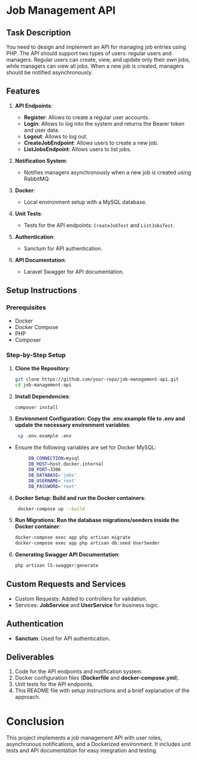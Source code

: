 # Job Management API

## Task Description

You need to design and implement an API for managing job entries using PHP. The API should support two types of users: regular users and managers. Regular users can create, view, and update only their own jobs, while managers can view all jobs. When a new job is created, managers should be notified asynchronously.

## Features

1. **API Endpoints**:
    - **Register**: Allows to create a regular user accounts.
    - **Login**: Allows to log into the system and returns the Bearer token and user data.
    - **Logout**: Allows to log out.
    - **CreateJobEndpoint**: Allows users to create a new job.
    - **ListJobsEndpoint**: Allows users to list jobs.

2. **Notification System**:
    - Notifies managers asynchronously when a new job is created using RabbitMQ.

3. **Docker**:
    - Local environment setup with a MySQL database.

4. **Unit Tests**:
    - Tests for the API endpoints: `CreateJobTest` and `ListJobsTest`.

5. **Authentication**:
    - Sanctum for API authentication.

6. **API Documentation**:
    - Laravel Swagger for API documentation.

## Setup Instructions

### Prerequisites

- Docker
- Docker Compose
- PHP
- Composer

### Step-by-Step Setup

1. **Clone the Repository**:

   ```bash
   git clone https://github.com/your-repo/job-management-api.git
   cd job-management-api
   
2. **Install Dependencies**:
   ```bash
   composer install

3. **Environment Configuration: Copy the .env.example file to .env and update the necessary environment variables**:
   ```bash 
    cp .env.example .env
   
- Ensure the following variables are set for Docker MySQL:
   ```bash
        DB_CONNECTION=mysql
        DB_HOST=host.docker.internal
        DB_PORT=3306
        DB_DATABASE='jobs'
        DB_USERNAME='root'
        DB_PASSWORD='root'
  ```

4. **Docker Setup: Build and run the Docker containers**:
   ```bash
    docker-compose up --build

5. **Run Migrations: Run the database migrations/seeders inside the Docker container**:
   ```bash
   docker-compose exec app php artisan migrate
   docker-compose exec app php artisan db:seed UserSeeder
   
6. **Generating Swagger API Documentation**:
   ```bash
   php artisan l5-swagger:generate

## Custom Requests and Services
- Custom Requests: Added to controllers for validation.
- Services: **JobService** and **UserService** for business logic.

## Authentication
- **Sanctum**: Used for API authentication.

## Deliverables
1. Code for the API endpoints and notification system.
2. Docker configuration files (**Dockerfile** and **docker-compose.yml**).
3. Unit tests for the API endpoints.
4. This README file with setup instructions and a brief explanation of the approach.

# Conclusion
This project implements a job management API with user roles, asynchronous notifications, and a Dockerized environment. It includes unit tests and API documentation for easy integration and testing.
